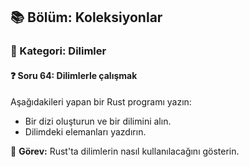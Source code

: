 ## 📚 Bölüm: Koleksiyonlar  
### 🔹 Kategori: Dilimler  
#### ❓ Soru 64: Dilimlerle çalışmak

Aşağıdakileri yapan bir Rust programı yazın:

- Bir dizi oluşturun ve bir dilimini alın.
- Dilimdeki elemanları yazdırın.

🔧 **Görev:** Rust'ta dilimlerin nasıl kullanılacağını gösterin.
